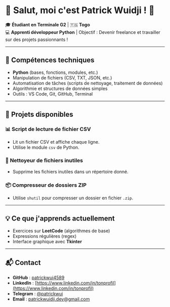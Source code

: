 # 👋 Salut, moi c'est **Patrick Wuidji** ! 🚀

🎓 **Étudiant en Terminale G2** | 🇹🇬 **Togo**  
💻 **Apprenti développeur Python** | Objectif : Devenir freelance et travailler sur des projets passionnants !

---

## 🔧 Compétences techniques

- **Python** (bases, fonctions, modules, etc.)
- Manipulation de fichiers (CSV, TXT, JSON, etc.)
- Automatisation de tâches (scripts de nettoyage, traitement de données)
- Algorithmie et structures de données simples
- Outils : VS Code, Git, GitHub, Terminal

---

## 📂 Projets disponibles

### 📊 **Script de lecture de fichier CSV**
- Lit un fichier CSV et affiche chaque ligne.
- Utilise le module `csv` de Python.

### 🧹 **Nettoyeur de fichiers inutiles**
- Supprime les fichiers inutiles dans un répertoire donné.

### 📦 **Compresseur de dossiers ZIP**
- Utilise `shutil` pour compresser un dossier en fichier `.zip`.

---

## 💡 Ce que j'apprends actuellement

- Exercices sur **LeetCode** (algorithmes de base)
- Expressions régulières (regex)
- Interface graphique avec **Tkinter**

---

## 📬 Contact

- **GitHub** : [patrickwui4589](https://github.com/patrickwui4589)
- **LinkedIn** : [https://www.linkedin.com/in/tonprofil](https://www.linkedin.com/in/tonprofil)
- **Telegram** : [@patrickwui](https://t.me/patrickwui)
- **Email** : patrickwuidji.dev@gmail.com
